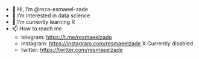 - 👋 Hi, I’m @reza-esmaeel-zade
- 👀 I’m interested in data science
- 🌱 I’m currently learning R
- 📫 How to reach me 
  - telegram: https://t.me/resmaeelzade
  - instagram: https://instagram.com/resmaeelzade X Currently disabled
  - twitter: https://twitter.com/resmaeelzade

<!---
reza-esmaeel-zade/reza-esmaeel-zade is a ✨ special ✨ repository because its `README.md` (this file) appears on your GitHub profile.
You can click the Preview link to take a look at your changes.
--->
